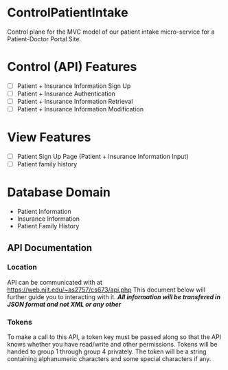# ControlPatientIntake
Control plane for the MVC model of our patient intake micro-service for a Patient-Doctor Portal Site.

# Control (API) Features
 - [ ] Patient + Insurance Information Sign Up
 - [ ] Patient + Insurance Authentication
 - [ ] Patient + Insurance Information Retrieval
 - [ ] Patient + Insurance Information Modification

# View Features
 - [ ] Patient Sign Up Page (Patient + Insurance Information Input)
 - [ ] Patient family history

# Database Domain
 - Patient Information
 - Insurance Information
 - Patient Family History

## API Documentation

### Location
API can be communicated with at https://web.njit.edu/~as2757/cs673/api.php
This document below will further guide you to interacting with it.
_**All information will be transfered in JSON format and not XML or any other**_

### Tokens
To make a call to this API, a token key must be passed along so that the API knows whether you have read/write and other permissions. Tokens will be handed to group 1 through group 4 privately.
The token will be a string containing alphanumeric characters and some special characters if any.
